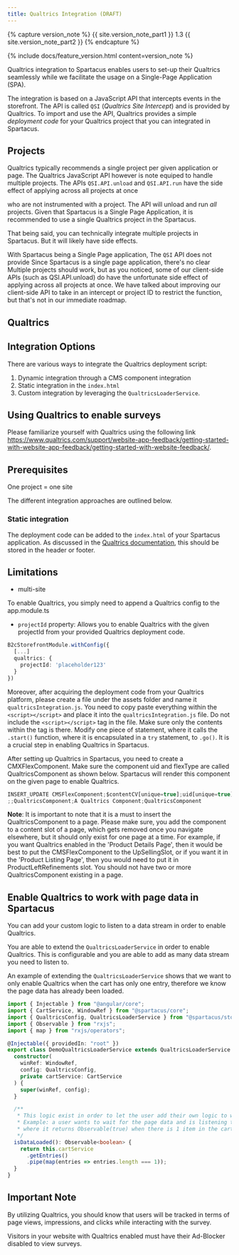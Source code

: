 ```yaml
---
title: Qualtrics Integration (DRAFT)
---
```


{% capture version_note %}
{{ site.version_note_part1 }} 1.3 {{ site.version_note_part2 }}
{% endcapture %}

{% include docs/feature_version.html content=version_note %}

Qualtrics integration to Spartacus enables users to set-up their Qualtrics seamlessly while we facilitate the usage on a Single-Page Application (SPA).

The integration is based on a JavaScript API that intercepts events in the storefront. The API is called `QSI` (_Qualtrics Site Intercept_) and is provided by Qualtrics. To import and use the API, Qualtrics provides a simple _deployment code_ for your Qualtrics project that you can integrated in Spartacus.

## Projects
Qualtrics typically recommends a single project per given application or page. The Qualtrics JavaScript API however is note equiped to handle multiple projects. The APIs `QSI.API.unload` and `QSI.API.run` have the side effect of applying across all projects at once

who are not instrumented with a project. The API will unload and run _all_ projects. Given that Spartacus is a Single Page Application, it is recommended to use a single Qualtrics project in the Spartacus.

That being said, you can technically integrate multiple projects in Spartacus. But it will likely have side effects. 

With Spartacus being a Single Page application, 
The `QSI` API does not provide 
Since Spartacus is a single page application, there's no clear 
Multiple projects should work, but as you noticed, some of our client-side APIs (such as QSI.API.unload) do have the unfortunate side effect of applying across all projects at once. We have talked about improving our client-side API to take in an intercept or project ID to restrict the function, but that's not in our immediate roadmap.

## Qualtrics

## Integration Options

There are various ways to integrate the Qualtrics deployment script:
1. Dynamic integration through a CMS component integration
2. Static integration in the `index.html`
3. Custom integration by leveraging the `QualtricsLoaderService`.

## Using Qualtrics to enable surveys

Please familiarize yourself with Qualtrics using the following link https://www.qualtrics.com/support/website-app-feedback/getting-started-with-website-app-feedback/getting-started-with-website-feedback/.

## Prerequisites

One project = one site



The different integration approaches are outlined below.   

### Static integration
The deployment code can be added to the `index.html` of your Spartacus application. As discussed in the [Qualtrics documentation](https://www.qualtrics.com/support/website-app-feedback/common-use-cases/single-page-application/), this should be stored in the header or footer. 

## Limitations
- multi-site


To enable Qualtrics, you simply need to append a Qualtrics config to the app.module.ts

- `projectId` property: Allows you to enable Qualtrics with the given projectId from your provided Qualtrics deployment code.

```ts
B2cStorefrontModule.withConfig({
  [...]
  qualtrics: {
    projectId: 'placeholder123'
  }
})
```

Moreover, after acquiring the deployment code from your Qualtrics platform, please create a file under the assets folder and name it `qualtricsIntegration.js`. You need to copy paste everything within the `<script></script>` and place it into the `qualtricsIntegration.js` file. Do not include the `<script></script>` tag in the file. Make sure only the contents within the tag is there. Modify one piece of statement, where it calls the `.start()` function, where it is encapsulated in a `try` statement, to `.go()`. It is a crucial step in enabling Qualtrics in Spartacus.

After setting up Qualtrics in Spartacus, you need to create a CMXFlexComponent.
Make sure the component uid and flexType are called QualtricsComponent as shown below.
Spartacus will render this component on the given page to enable Qualtrics.

```ts
INSERT_UPDATE CMSFlexComponent;$contentCV[unique=true];uid[unique=true];name;flexType
;;QualtricsComponent;A Qualtrics Component;QualtricsComponent
```

**Note**: It is important to note that it is a must to insert the QualtricsComponent to a page. Please make sure, you add the component to a content slot of a page, which gets removed once you navigate elsewhere, but it should only exist for one page at a time. For example, if you want Qualtrics enabled in the 'Product Details Page', then it would be best to put the CMSFlexComponent to the UpSellingSlot, or if you want it in the 'Product Listing Page', then you would need to put it in ProductLeftRefinements slot. You should not have two or more QualtricsComponent existing in a page.

## Enable Qualtrics to work with page data in Spartacus

You can add your custom logic to listen to a data stream in order to enable Qualtrics.

You are able to extend the `QualtricsLoaderService` in order to enable Qualtrics. This is configurable and you are able to add as many data stream you need to listen to.

An example of extending the `QualtricsLoaderService` shows that we want to only enable Qualtrics when the cart has only one entry, therefore we know the page data has already been loaded.

```ts
import { Injectable } from "@angular/core";
import { CartService, WindowRef } from "@spartacus/core";
import { QualtricsConfig, QualtricsLoaderService } from "@spartacus/storefront";
import { Observable } from "rxjs";
import { map } from "rxjs/operators";

@Injectable({ providedIn: "root" })
export class DemoQualtricsLoaderService extends QualtricsLoaderService {
  constructor(
    winRef: WindowRef,
    config: QualtricsConfig,
    private cartService: CartService
  ) {
    super(winRef, config);
  }

  /**
   * This logic exist in order to let the user add their own logic to wait for any kind of page data
   * Example: a user wants to wait for the page data and is listening to a data stream
   * where it returns Observable(true) when there is 1 item in the cart
   */
  isDataLoaded(): Observable<boolean> {
    return this.cartService
      .getEntries()
      .pipe(map(entries => entries.length === 1));
  }
}
```



## Important Note

By utilizing Qualtrics, you should know that users will be tracked in terms of page views, impressions, and clicks while interacting with the survey.

Visitors in your website with Qualtrics enabled must have their Ad-Blocker disabled to view surveys.